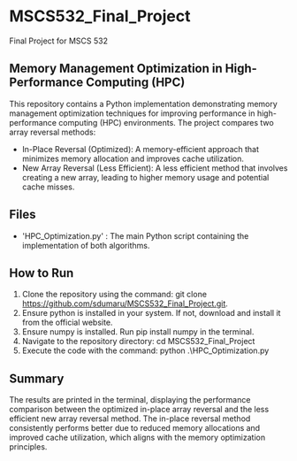 # MSCS532_Final_Project
Final Project for MSCS 532

## Memory Management Optimization in High-Performance Computing (HPC)
This repository contains a Python implementation demonstrating memory management optimization techniques for improving performance in high-performance computing (HPC) environments. The project compares two array reversal methods:
- In-Place Reversal (Optimized): A memory-efficient approach that minimizes memory allocation and improves cache utilization.
- New Array Reversal (Less Efficient): A less efficient method that involves creating a new array, leading to higher memory usage and potential cache misses.

## Files
- 'HPC_Optimization.py' : The main Python script containing the implementation of both algorithms.

## How to Run
1. Clone the repository using the command: git clone https://github.com/sdumaru/MSCS532_Final_Project.git. 
2. Ensure python is installed in your system. If not, download and install it from the official website.
3. Ensure numpy is installed. Run pip install numpy in the terminal.
4. Navigate to the repository directory: cd MSCS532_Final_Project
5. Execute the code with the command: python .\HPC_Optimization.py

## Summary
The results are printed in the terminal, displaying the performance comparison between the optimized in-place array reversal and the less efficient new array reversal method. The in-place reversal method consistently performs better due to reduced memory allocations and improved cache utilization, which aligns with the memory optimization principles.